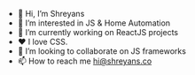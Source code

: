- 👋 Hi, I’m Shreyans
- 👀 I’m interested in JS & Home Automation
- 🌱 I’m currently working on ReactJS projects
- ❤️ I love CSS.
- 💞️ I’m looking to collaborate on JS frameworks
- 📫 How to reach me hi@shreyans.co

<!---
shreyansqt/shreyansqt is a ✨ special ✨ repository because its `README.md` (this file) appears on your GitHub profile.
You can click the Preview link to take a look at your changes.
--->
